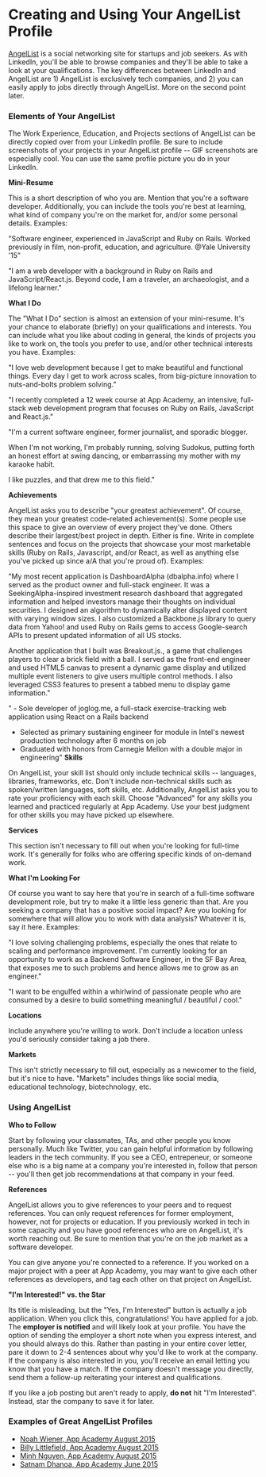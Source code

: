 # Creating and Using Your AngelList Profile

[AngelList](https://angel.co) is a social networking site for startups and job seekers.  As with LinkedIn, you'll be able to browse companies and they'll be able to take a look at your qualifications.  The key differences between LinkedIn and AngelList are 1) AngelList is exclusively tech companies, and 2) you can easily apply to jobs directly through AngelList.  More on the second point later. 

### Elements of Your AngelList 

The Work Experience, Education, and Projects sections of AngelList can be directly copied over from your LinkedIn profile. Be sure to include screenshots of your projects in your AngelList profile -- GIF screenshots are especially cool.  You can use the same profile picture you do in your LinkedIn.

**Mini-Resume**

This is a short description of who you are.  Mention that you're a software developer.  Additionally, you can include the tools you're best at learning, what kind of company you're on the market for, and/or some personal details.  Examples: 

"Software engineer, experienced in JavaScript and Ruby on Rails. Worked previously in film, non-profit, education, and agriculture. @Yale University '15"

"I am a web developer with a background in Ruby on Rails and JavaScript/React.js. 
Beyond code, I am a traveler, an archaeologist, and a lifelong learner."

**What I Do**

The "What I Do" section is almost an extension of your mini-resume.  It's your chance to elaborate (briefly) on your qualifications and interests.  You can include what you like about coding in general, the kinds of projects you like to work on, the tools you prefer to use, and/or other technical interests you have.   Examples: 

"I love web development because I get to make beautiful and functional things. Every day I get to work across scales, from big-picture innovation to nuts-and-bolts problem solving."

"I recently completed a 12 week course at App Academy, an intensive, full-stack web development program that focuses on Ruby on Rails, JavaScript and React.js."

"I'm a current software engineer, former journalist, and sporadic blogger.

When I'm not working, I'm probably running, solving Sudokus, putting forth an honest effort at swing dancing, or embarrassing my mother with my karaoke habit.

I like puzzles, and that drew me to this field."


**Achievements**

AngelList asks you to describe "your greatest achievement".  Of course, they mean your greatest code-related achievement(s).  Some people use this space to give an overview of every project they've done.  Others describe their largest/best project in depth.  Either is fine.  Write in complete sentences and focus on the projects that showcase your most marketable skills (Ruby on Rails, Javascript, and/or React, as well as anything else you've picked up since a/A that you're proud of).  Examples:

"My most recent application is DashboardAlpha (dbalpha.info) where I served as the product owner and full-stack engineer. It was a SeekingAlpha-inspired investment research dashboard that aggregated information and helped investors manage their thoughts on individual securities. I designed an algorithm to dynamically alter displayed content with varying window sizes. I also customized a Backbone.js library to query data from Yahoo! and used Ruby on Rails gems to access Google-search APIs to present updated information of all US stocks.

Another application that I built was Breakout.js., a game that challenges players to clear a brick field with a ball. I served as the front-end engineer and used HTML5 canvas to present a dynamic game display and utilized multiple event listeners to give users multiple control methods. I also leveraged CSS3 features to present a tabbed menu to display game information."

" - Sole developer of joglog.me, a full-stack exercise-tracking web application using React on a Rails backend 
  - Selected as primary sustaining engineer for module in Intel's newest production technology after 6 months on job 
  - Graduated with honors from Carnegie Mellon with a double major in engineering"
**Skills**

On AngelList, your skill list should only include technical skills -- languages, libraries, frameworks, etc.  Don't include non-technical skills such as spoken/written languages, soft skills, etc.  Additionally, AngelList asks you to rate your proficiency with each skill.  Choose "Advanced" for any skills you learned and practiced regularly at App Academy.  Use your best judgment for other skills you may have picked up elsewhere.

**Services**

This section isn't necessary to fill out when you're looking for full-time work.  It's generally for folks who are offering specific kinds of on-demand work.  

**What I'm Looking For**

Of course you want to say here that you're in search of a full-time software development role, but try to make it a little less generic than that.  Are you seeking a company that has a positive social impact?  Are you looking for somewhere that will allow you to work with data analysis?  Whatever it is, say it here.  Examples:

"I love solving challenging problems, especially the ones that relate to scaling and performance improvement. I'm currently looking for an opportunity to work as a Backend Software Engineer, in the SF Bay Area, that exposes me to such problems and hence allows me to grow as an engineer."

"I want to be engulfed within a whirlwind of passionate people who are consumed by a desire to build something meaningful / beautiful / cool."



**Locations**

Include anywhere you're willing to work.  Don't include a location unless you'd seriously consider taking a job there.  

**Markets**

This isn't strictly necessary to fill out, especially as a newcomer to the field, but it's nice to have.  "Markets" includes things like social media, educational technology, biotechnology, etc.  

### Using AngelList 

**Who to Follow**

Start by following your classmates, TAs, and other people you know personally.  Much like Twitter, you can gain helpful information by following leaders in the tech community.  If you see a CEO, entrepeneur, or someone else who is a big name at a company you're interested in, follow that person -- you'll then get job recommendations at that company in your feed.

**References**

AngelList allows you to give references to your peers and to request references.  You can only request references for former employment, however, not for projects or education.  If you previously worked in tech in some capacity and you have good references who are on AngelList, it's worth reaching out.  Be sure to mention that you're on the job market as a software developer.  

You can give anyone you're connected to a reference.  If you worked on a major project with a peer at App Academy, you may want to give each other references as developers, and tag each other on that project on AngelList.  

**"I'm Interested!" vs. the Star**

Its title is misleading, but the "Yes, I'm Interested" button is actually a job application.  When you click this, congratulations!  You have applied for a job.  The **employer is notified** and will likely look at your profile.  You have the option of sending the employer a short note when you express interest, and you should always do this.  Rather than pasting in your entire cover letter, pare it down to 2-4 sentences about why you'd like to work at the company.  If the company is also interested in you, you'll receive an email letting you know that you have a match.  If the company doesn't message you directly, send them a follow-up reiterating your interest and qualifications.

If you like a job posting but aren't ready to apply, **do not** hit "I'm Interested".  Instead, star the company to save it for later.

### Examples of Great AngelList Profiles

- [Noah Wiener, App Academy August 2015](https://angel.co/noah-wiener)
- [Billy Littlefield, App Academy August 2015](https://angel.co/billylittlefield)
- [Minh Nguyen, App Academy August 2015](https://angel.co/minh-ngoc-nguyen)
- [Satnam Dhanoa, App Academy June 2015](https://angel.co/satnam14)
